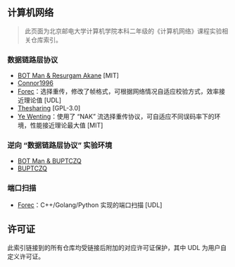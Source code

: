 ## 计算机网络

> 此页面为北京邮电大学计算机学院本科二年级的《计算机网络》课程实验相关仓库索引。

### 数据链路层协议

- [BOT Man & Resurgam Akane](https://github.com/BOT-Man-JL/BUPT-Projects/tree/master/2-2-Computer-Network/Datalink%20Solution) [MIT]
- [Connor1996](https://github.com/Connor1996/BUPT-Projects/tree/master/Computer-Network-Labs/Lab1%20%E6%BB%91%E5%8A%A8%E7%AA%97%E5%8F%A3%E5%8D%8F%E8%AE%AE)
- [Forec](https://github.com/Forec/course-design)：选择重传，修改了帧格式，可根据网络情况自适应校验方式，效率接近理论值 [UDL]
- [Thesharing](https://github.com/Thesharing/school-projects/tree/master/Homework/Computer%20Network) [GPL-3.0]
- [Ye Wenting](https://github.com/YeWenting/BUPT-Homework/tree/master/Algorithm%20Design)：使用了 “NAK” 流选择重传协议，可自适应不同误码率下的环境，性能接近理论最大值 [MIT] 

### 逆向 “数据链路层协议” 实验环境

- [BOT Man & BUPTCZQ](https://github.com/BOT-Man-JL/BUPT-Projects/tree/master/2-2-Computer-Network/Reversed)
- [BUPTCZQ](https://github.com/buptczq/RE_Bupt_Computer_Network_Expr)

### 端口扫描
* [Forec](https://github.com/Forec/port-scanner)：C++/Golang/Python 实现的端口扫描 [UDL]

## 许可证
此索引链接到的所有仓库均受链接后附加的对应许可证保护，其中 UDL 为用户自定义许可证。